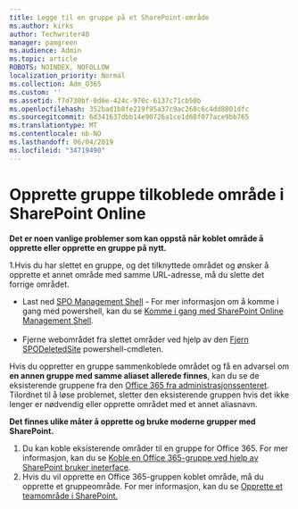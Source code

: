 ```yaml
---
title: Legge til en gruppe på et SharePoint-område
ms.author: kirks
author: Techwriter40
manager: pamgreen
ms.audience: Admin
ms.topic: article
ROBOTS: NOINDEX, NOFOLLOW
localization_priority: Normal
ms.collection: Adm_O365
ms.custom: ''
ms.assetid: f7d730bf-0d6e-424c-970c-6137c71cb50b
ms.openlocfilehash: 352bad1b8fe219f95a37c9ac268c6c4dd8801dfc
ms.sourcegitcommit: 6d341637dbb14e90726a1ce1d68f077ace9bb765
ms.translationtype: MT
ms.contentlocale: nb-NO
ms.lasthandoff: 06/04/2019
ms.locfileid: "34719490"
---
```

# <a name="create-group-connected-site-in-sharepoint-online"></a>Opprette gruppe tilkoblede område i SharePoint Online

<p><strong>Det er noen vanlige problemer som kan oppstå når koblet område å opprette eller opprette en gruppe på nytt.&nbsp;</strong></p>  <p>1.Hvis du har slettet en gruppe, og det tilknyttede området og ønsker å opprette et annet område med samme URL-adresse, må du slette det forrige området.</p>  <ul>  <li>Last ned <a title="SPO administrasjonskonsoll" href="https://support.office.com/en-ie/article/introduction-to-the-sharepoint-online-management-shell-c16941c3-19b4-4710-8056-34c034493429">SPO Management Shell</a> - For mer informasjon om å komme i gang med powershell, kan du se <a title="komme i gang med SharePoint Online Management Shell" href="https://docs.microsoft.com/en-us/powershell/module/sharepoint-online/remove-sposite?view=sharepoint-ps">Komme i gang med SharePoint Online Management Shell</a>. <br /><br /></li>  <li>Fjerne webområdet fra slettet områder ved hjelp av den <a title="Fjern SPODeletedSite" href="https://docs.microsoft.com/en-us/powershell/module/sharepoint-online/remove-sposite?view=sharepoint-ps">Fjern SPODeletedSite</a> powershell-cmdleten.</li>  </ul>  <p>Hvis du oppretter en gruppe sammenkoblede området og få en advarsel om <strong>en annen gruppe med samme aliaset allerede finnes</strong>, kan du se de eksisterende gruppene fra den <a title="Office 365 fra administrasjonssenteret" href="https://admin.microsoft.com/Adminportal/Home?source=applauncher#/groups">Office 365 fra administrasjonssenteret</a>. Tilordnet til å løse problemet, sletter den eksisterende gruppen hvis det ikke lenger er nødvendig eller opprette området med et annet aliasnavn.&nbsp;</p>  <p><strong>Det finnes ulike måter å opprette og bruke moderne grupper med SharePoint.&nbsp;</strong></p>  <ol>  <li>Du kan koble eksisterende områder til en gruppe for Office 365. For mer informasjon, kan du se <a title="koble til en Office 365-gruppe ved hjelp av SharePoint bruker ineterface" href="https://docs.microsoft.com/en-us/sharepoint/dev/transform/modernize-connect-to-office365-group#connect-an-office-365-group-using-the-sharepoint-user-interface">Koble en Office 365-gruppe ved hjelp av SharePoint bruker ineterface</a>.</li>  <li>Hvis du vil opprette en Office 365-gruppen koblet område, må du opprette et gruppeområde. For mer informasjon, kan du se <a title="oppretter et gruppeområde i SharePoint" href="https://support.office.com/en-us/article/create-a-team-site-in-sharepoint-ef10c1e7-15f3-42a3-98aa-b5972711777d">Opprette et teamområde i SharePoint.</a></li>  </ol>

